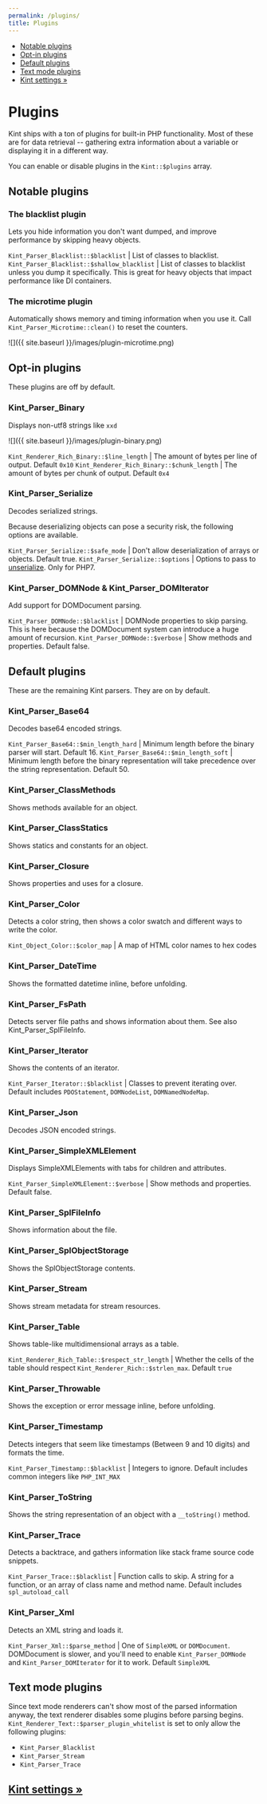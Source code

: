 ```yaml
---
permalink: /plugins/
title: Plugins
---
```


<div id="leftmenu" class="col-sm-4 col-md-3 hidden-xs">
<ul class="nav nav-list side-navigation" data-spy="affix" data-offset-top="{{ site.affix_offset }}">
    <li><a href="#notable">Notable plugins</a></li>
    <li><a href="#opt-in">Opt-in plugins</a></li>
    <li><a href="#rest">Default plugins</a></li>
    <li><a href="#text">Text mode plugins</a></li>
    <li><a href="{{ site.baseurl }}/settings/">Kint settings &raquo;</a></li>
</ul>
</div>
<div class="col-sm-8 col-md-9" markdown="1">

# Plugins

Kint ships with a ton of plugins for built-in PHP functionality. Most of these are for data retrieval -- gathering extra information about a variable or displaying it in a different way.

You can enable or disable plugins in the `Kint::$plugins` array.

<section id="notable" markdown="1">

## Notable plugins

### The blacklist plugin

Lets you hide information you don't want dumped, and improve performance by skipping heavy objects.

`Kint_Parser_Blacklist::$blacklist` | List of classes to blacklist.
`Kint_Parser_Blacklist::$shallow_blacklist` | List of classes to blacklist unless you dump it specifically. This is great for heavy objects that impact performance like DI containers.

### The microtime plugin

Automatically shows memory and timing information when you use it. Call `Kint_Parser_Microtime::clean()` to reset the counters.

![]({{ site.baseurl }}/images/plugin-microtime.png)

</section>
<section id="opt-in" markdown="1">

## Opt-in plugins

These plugins are off by default.

### Kint_Parser_Binary

Displays non-utf8 strings like `xxd`

![]({{ site.baseurl }}/images/plugin-binary.png)

`Kint_Renderer_Rich_Binary::$line_length` | The amount of bytes per line of output. Default `0x10`
`Kint_Renderer_Rich_Binary::$chunk_length` | The amount of bytes per chunk of output. Default `0x4`

### Kint_Parser_Serialize

Decodes serialized strings.

Because deserializing objects can pose a security risk, the following options are available.

`Kint_Parser_Serialize::$safe_mode` | Don't allow deserialization of arrays or objects. Default true.
`Kint_Parser_Serialize::$options` | Options to pass to <a href="http://php.net/manual/en/function.unserialize.php#refsect1-function.unserialize-parameters" target="_blank">unserialize</a>. Only for PHP7.

### Kint_Parser_DOMNode &amp; Kint_Parser_DOMIterator

Add support for DOMDocument parsing.

`Kint_Parser_DOMNode::$blacklist` | DOMNode properties to skip parsing. This is here because the DOMDocument system can introduce a huge amount of recursion.
`Kint_Parser_DOMNode::$verbose` | Show methods and properties. Default false.

</section>
<section id="rest" markdown="1">

## Default plugins

These are the remaining Kint parsers. They are on by default.

### Kint_Parser_Base64

Decodes base64 encoded strings.

`Kint_Parser_Base64::$min_length_hard` | Minimum length before the binary parser will start. Default 16.
`Kint_Parser_Base64::$min_length_soft` | Minimum length before the binary representation will take precedence over the string representation. Default 50.

### Kint_Parser_ClassMethods

Shows methods available for an object.

### Kint_Parser_ClassStatics

Shows statics and constants for an object.

### Kint_Parser_Closure

Shows properties and uses for a closure.

### Kint_Parser_Color

Detects a color string, then shows a color swatch and different ways to write the color.

`Kint_Object_Color::$color_map` | A map of HTML color names to hex codes

### Kint_Parser_DateTime

Shows the formatted datetime inline, before unfolding.

### Kint_Parser_FsPath

Detects server file paths and shows information about them. See also Kint_Parser_SplFileInfo.

### Kint_Parser_Iterator

Shows the contents of an iterator.

`Kint_Parser_Iterator::$blacklist` | Classes to prevent iterating over. Default includes `PDOStatement`, `DOMNodeList`, `DOMNamedNodeMap`.

### Kint_Parser_Json

Decodes JSON encoded strings.

### Kint_Parser_SimpleXMLElement

Displays SimpleXMLElements with tabs for children and attributes.

`Kint_Parser_SimpleXMLElement::$verbose` | Show methods and properties. Default false.

### Kint_Parser_SplFileInfo

Shows information about the file.

### Kint_Parser_SplObjectStorage

Shows the SplObjectStorage contents.

### Kint_Parser_Stream

Shows stream metadata for stream resources.

### Kint_Parser_Table

Shows table-like multidimensional arrays as a table.

`Kint_Renderer_Rich_Table::$respect_str_length` | Whether the cells of the table should respect `Kint_Renderer_Rich::$strlen_max`. Default `true`

### Kint_Parser_Throwable

Shows the exception or error message inline, before unfolding.

### Kint_Parser_Timestamp

Detects integers that seem like timestamps (Between 9 and 10 digits) and formats the time.

`Kint_Parser_Timestamp::$blacklist` | Integers to ignore. Default includes common integers like `PHP_INT_MAX`

### Kint_Parser_ToString

Shows the string representation of an object with a `__toString()` method.

### Kint_Parser_Trace

Detects a backtrace, and gathers information like stack frame source code snippets.

`Kint_Parser_Trace::$blacklist` | Function calls to skip. A string for a function, or an array of class name and method name. Default includes `spl_autoload_call`

### Kint_Parser_Xml

Detects an XML string and loads it.

`Kint_Parser_Xml::$parse_method` | One of `SimpleXML` or `DOMDocument`. DOMDocument is slower, and you'll need to enable `Kint_Parser_DOMNode` and `Kint_Parser_DOMIterator` for it to work. Default `SimpleXML`

</section>
<section id="rest" markdown="1">

## Text mode plugins

Since text mode renderers can't show most of the parsed information anyway, the text renderer disables some plugins before parsing begins. `Kint_Renderer_Text::$parser_plugin_whitelist` is set to only allow the following plugins:

* `Kint_Parser_Blacklist`
* `Kint_Parser_Stream`
* `Kint_Parser_Trace`

</section>

<h2><a href="{{ site.baseurl }}/settings/">Kint settings &raquo;</a></h2>

</div>
